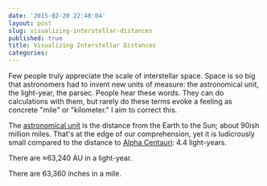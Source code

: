 ```yaml
---
date: '2015-02-20 22:48:04'
layout: post
slug: visualizing-interstellar-distances
published: true
title: Visualizing Interstellar Distances
categories:
---
```


Few people truly appreciate the scale of interstellar space. Space is so big that astronomers had to invent new units of measure: the astronomical unit, the light-year, the parsec. People hear these words. They can do calculations with them, but rarely do these terms evoke a feeling as concrete "mile" or "kilometer." I aim to correct this.

The [astronomical unit](https://en.wikipedia.org/wiki/Astronomical_unit) is the distance from the Earth to the Sun; about 90ish million miles. That's at the edge of our comprehension, yet it is ludicrously small compared to the distance to [Alpha Centauri](https://en.wikipedia.org/wiki/Alpha_Centauri): 4.4 light-years. 

There are ≈63,240 AU in a light-year.

There are 63,360 inches in a mile.


